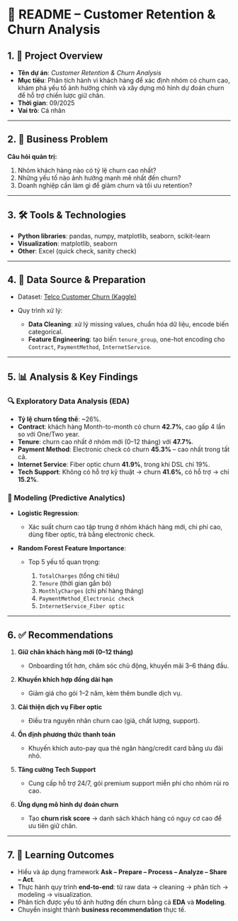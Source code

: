 # 📂 README – Customer Retention & Churn Analysis

## 1. 📌 Project Overview

* **Tên dự án**: *Customer Retention & Churn Analysis*
* **Mục tiêu**: Phân tích hành vi khách hàng để xác định nhóm có churn cao, khám phá yếu tố ảnh hưởng chính và xây dựng mô hình dự đoán churn để hỗ trợ chiến lược giữ chân.
* **Thời gian**: 09/2025
* **Vai trò**: Cá nhân

---

## 2. 🎯 Business Problem

**Câu hỏi quản trị:**

1. Nhóm khách hàng nào có tỷ lệ churn cao nhất?
2. Những yếu tố nào ảnh hưởng mạnh mẽ nhất đến churn?
3. Doanh nghiệp cần làm gì để giảm churn và tối ưu retention?

---

## 3. 🛠️ Tools & Technologies

* **Python libraries**: pandas, numpy, matplotlib, seaborn, scikit-learn
* **Visualization**: matplotlib, seaborn
* **Other**: Excel (quick check, sanity check)

---

## 4. 📂 Data Source & Preparation

* Dataset: [Telco Customer Churn (Kaggle)](https://www.kaggle.com/blastchar/telco-customer-churn)
* Quy trình xử lý:

  * **Data Cleaning**: xử lý missing values, chuẩn hóa dữ liệu, encode biến categorical.
  * **Feature Engineering**: tạo biến `tenure_group`, one-hot encoding cho `Contract`, `PaymentMethod`, `InternetService`.

---

## 5. 📊 Analysis & Key Findings

### 🔍 Exploratory Data Analysis (EDA)

* **Tỷ lệ churn tổng thể**: \~26%.
* **Contract**: khách hàng Month-to-month có churn **42.7%**, cao gấp 4 lần so với One/Two year.
* **Tenure**: churn cao nhất ở nhóm mới (0–12 tháng) với **47.7%**.
* **Payment Method**: Electronic check có churn **45.3%** – cao nhất trong tất cả.
* **Internet Service**: Fiber optic churn **41.9%**, trong khi DSL chỉ 19%.
* **Tech Support**: Không có hỗ trợ kỹ thuật → churn **41.6%**, có hỗ trợ → chỉ **15.2%**.

### 🤖 Modeling (Predictive Analytics)

* **Logistic Regression**:

  * Xác suất churn cao tập trung ở nhóm khách hàng mới, chi phí cao, dùng fiber optic, trả bằng electronic check.

* **Random Forest Feature Importance**:

  * Top 5 yếu tố quan trọng:

    1. `TotalCharges` (tổng chi tiêu)
    2. `Tenure` (thời gian gắn bó)
    3. `MonthlyCharges` (chi phí hàng tháng)
    4. `PaymentMethod_Electronic check`
    5. `InternetService_Fiber optic`

---

## 6. ✅ Recommendations

1. **Giữ chân khách hàng mới (0–12 tháng)**

   * Onboarding tốt hơn, chăm sóc chủ động, khuyến mãi 3–6 tháng đầu.

2. **Khuyến khích hợp đồng dài hạn**

   * Giảm giá cho gói 1–2 năm, kèm thêm bundle dịch vụ.

3. **Cải thiện dịch vụ Fiber optic**

   * Điều tra nguyên nhân churn cao (giá, chất lượng, support).

4. **Ổn định phương thức thanh toán**

   * Khuyến khích auto-pay qua thẻ ngân hàng/credit card bằng ưu đãi nhỏ.

5. **Tăng cường Tech Support**

   * Cung cấp hỗ trợ 24/7, gói premium support miễn phí cho nhóm rủi ro cao.

6. **Ứng dụng mô hình dự đoán churn**

   * Tạo **churn risk score** → danh sách khách hàng có nguy cơ cao để ưu tiên giữ chân.

---

## 7. 🚀 Learning Outcomes

* Hiểu và áp dụng framework **Ask – Prepare – Process – Analyze – Share – Act**.
* Thực hành quy trình **end-to-end**: từ raw data → cleaning → phân tích → modeling → visualization.
* Phân tích được yếu tố ảnh hưởng đến churn bằng cả **EDA** và **Modeling**.
* Chuyển insight thành **business recommendation** thực tế.

